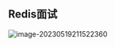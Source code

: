 ## Redis面试





![image-20230519211522360](F:\学习资料\笔记\MD图片\🌸面试.assets\image-20230519211522360.png)

